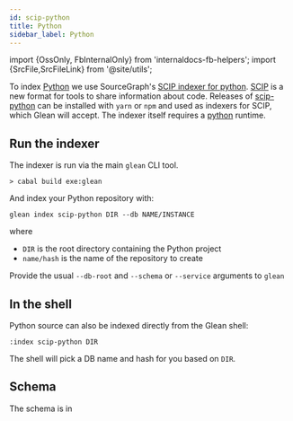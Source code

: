 ```yaml
---
id: scip-python
title: Python
sidebar_label: Python
---
```


import {OssOnly, FbInternalOnly} from 'internaldocs-fb-helpers';
import {SrcFile,SrcFileLink} from '@site/utils';

To index [Python](https://www.python.org) we use SourceGraph's [SCIP indexer for python](https://github.com/sourcegraph/scip-python). [SCIP](https://about.sourcegraph.com/blog/announcing-scip) is a new format for tools to share information about code. Releases of [scip-python](https://github.com/sourcegraph/scip-python) can be installed with `yarn` or `npm` and used as indexers for SCIP, which Glean will accept. The indexer itself requires a [python](https://www.python.org) runtime.

## Run the indexer

The indexer is run via the main `glean` CLI tool.

```
> cabal build exe:glean
```

And index your Python repository with:
```
glean index scip-python DIR --db NAME/INSTANCE
```

where

* `DIR` is the root directory containing the Python project
* `name/hash` is the name of the repository to create

Provide the usual `--db-root` and `--schema` or `--service` arguments
to `glean`

## In the shell

Python source can also be indexed directly from the Glean shell:

```
:index scip-python DIR
```

The shell will pick a DB name and hash for you based on `DIR`.

## Schema

The schema is in <SrcFile file="glean/schema/source/scip.angle" />
